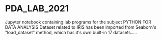 # PDA_LAB_2021
Jupyter notebook containing lab programs for the subject PYTHON FOR DATA ANALYSIS
Dataset related to IRIS has been imported from Seaborn's "load_dataset" method, which has it's own built-in 17 datasets.....

